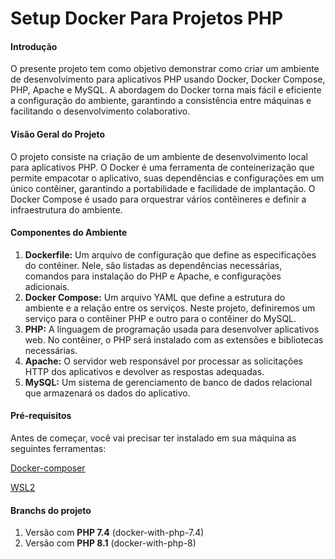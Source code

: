 # Setup Docker Para Projetos PHP

#### Introdução

O presente projeto tem como objetivo demonstrar como criar um ambiente de desenvolvimento para aplicativos PHP usando Docker, Docker Compose, PHP, Apache e MySQL. A abordagem do Docker torna mais fácil e eficiente a configuração do ambiente, garantindo a consistência entre máquinas e facilitando o desenvolvimento colaborativo. 

#### Visão Geral do Projeto

O projeto consiste na criação de um ambiente de desenvolvimento local para aplicativos PHP. O Docker é uma ferramenta de conteinerização que permite empacotar o aplicativo, suas dependências e configurações em um único contêiner, garantindo a portabilidade e facilidade de implantação. O Docker Compose é usado para orquestrar vários contêineres e definir a infraestrutura do ambiente.

#### Componentes do Ambiente

1. **Dockerfile:** Um arquivo de configuração que define as especificações do contêiner. Nele, são listadas as dependências necessárias, comandos para instalação do PHP e Apache, e configurações adicionais.
2. **Docker Compose:** Um arquivo YAML que define a estrutura do ambiente e a relação entre os serviços. Neste projeto, definiremos um serviço para o contêiner PHP e outro para o contêiner do MySQL.
3. **PHP:** A linguagem de programação usada para desenvolver aplicativos web. No contêiner, o PHP será instalado com as extensões e bibliotecas necessárias.
4. **Apache:** O servidor web responsável por processar as solicitações HTTP dos aplicativos e devolver as respostas adequadas.
5. **MySQL:** Um sistema de gerenciamento de banco de dados relacional que armazenará os dados do aplicativo.

#### Pré-requisitos

Antes de começar, você vai precisar ter instalado em sua máquina as seguintes ferramentas:

[Docker-composer](https://docs.docker.com/compose/)

[WSL2](https://learn.microsoft.com/pt-br/windows/wsl/install)

#### Branchs do projeto

1. Versão com **PHP 7.4** (docker-with-php-7.4)
2. Versão com **PHP 8.1** (docker-with-php-8)
